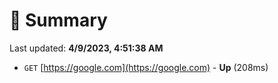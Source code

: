 # 📖 Summary
Last updated: **4/9/2023, 4:51:38 AM**

- `GET` [https://google.com](https://google.com) - **Up** (208ms)
